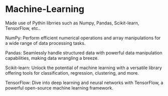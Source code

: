 # Machine-Learning
Made use of Pythin librries such as Numpy, Pandas, Scikit-learn, TensorFlow, etc..

NumPy: Perform efficient numerical operations and array manipulations for a wide range of data processing tasks.

Pandas: Seamlessly handle structured data with powerful data manipulation capabilities, making data wrangling a breeze.

Scikit-learn: Unlock the potential of machine learning with a versatile library offering tools for classification, regression, clustering, and more.

TensorFlow: Dive into deep learning and neural networks with TensorFlow, a powerful open-source machine learning framework.
